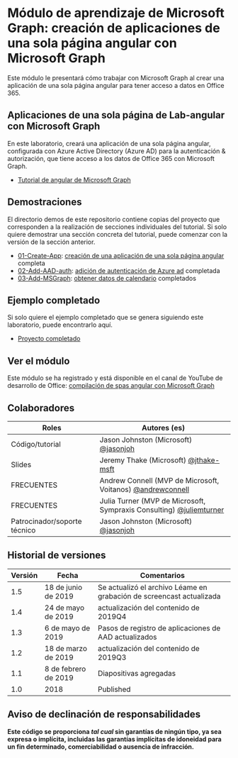 # <a name="microsoft-graph-training-module---build-angular-single-page-apps-with-microsoft-graph"></a>Módulo de aprendizaje de Microsoft Graph: creación de aplicaciones de una sola página angular con Microsoft Graph

Este módulo le presentará cómo trabajar con Microsoft Graph al crear una aplicación de una sola página angular para tener acceso a datos en Office 365.

## <a name="lab---angular-single-page-apps-with-the-microsoft-graph"></a>Aplicaciones de una sola página de Lab-angular con Microsoft Graph

En este laboratorio, creará una aplicación de una sola página angular, configurada con Azure Active Directory (Azure AD) para la autenticación & autorización, que tiene acceso a los datos de Office 365 con Microsoft Graph.

- [Tutorial de angular de Microsoft Graph](https://docs.microsoft.com/graph/tutorials/angular)

## <a name="demos"></a>Demostraciones

El [](demos) directorio demos de este repositorio contiene copias del proyecto que corresponden a la realización de secciones individuales del tutorial. Si solo quiere demostrar una sección concreta del tutorial, puede comenzar con la versión de la sección anterior.

- [01-Create-App](demos/01-create-app): [creación de una aplicación de una sola página angular](https://docs.microsoft.com/graph/tutorials/angular?tutorial-step=1) completa
- [02-Add-AAD-auth](demos/02-add-aad-auth): [adición de autenticación de Azure ad](https://docs.microsoft.com/graph/tutorials/angular?tutorial-step=3) completada
- [03-Add-MSGraph](demos/03-add-msgraph): [obtener datos de calendario](https://docs.microsoft.com/graph/tutorials/angular?tutorial-step=4) completados

## <a name="completed-sample"></a>Ejemplo completado

Si solo quiere el ejemplo completado que se genera siguiendo este laboratorio, puede encontrarlo aquí.

- [Proyecto completado](demos/03-add-msgraph)

## <a name="watch-the-module"></a>Ver el módulo

Este módulo se ha registrado y está disponible en el canal de YouTube de desarrollo de Office: [compilación de spas angular con Microsoft Graph](https://youtu.be/KUPRTTOUzz8)

## <a name="contributors"></a>Colaboradores

|       Roles       |                                           Autores (es)                                           |
| ----------------- | --------------------------------------------------------------------------------------------- |
| Código/tutorial   | Jason Johnston (Microsoft) [@jasonjoh](//github.com/jasonjoh)                                 |
| Slides            | Jeremy Thake (Microsoft) [@jthake-msft](//github.com/jthake-msft)                             |
| FRECUENTES                | Andrew Connell (MVP de Microsoft, Voitanos) [@andrewconnell](//github.com/andrewconnell)         |
| FRECUENTES                | Julia Turner (MVP de Microsoft, Sympraxis Consulting) [@juliemturner](//github.com/juliemturner) |
| Patrocinador/soporte técnico | Jason Johnston (Microsoft) [@jasonjoh](//github.com/jasonjoh)                                 |

## <a name="version-history"></a>Historial de versiones

| Versión |       Fecha       |                     Comentarios                     |
| ------- | ---------------- | ------------------------------------------------ |
| 1.5     | 18 de junio de 2019    | Se actualizó el archivo Léame en grabación de screencast actualizada |
| 1.4     | 24 de mayo de 2019     | actualización del contenido de 2019Q4                           |
| 1.3     | 6 de mayo de 2019      | Pasos de registro de aplicaciones de AAD actualizados               |
| 1.2     | 18 de marzo de 2019   | actualización del contenido de 2019Q3                           |
| 1.1     | 8 de febrero de 2019 | Diapositivas agregadas                                     |
| 1.0     | 2018             | Published                                        |

## <a name="disclaimer"></a>Aviso de declinación de responsabilidades

**Este código se proporciona *tal cual* sin garantías de ningún tipo, ya sea expresa o implícita, incluidas las garantías implícitas de idoneidad para un fin determinado, comerciabilidad o ausencia de infracción.**
